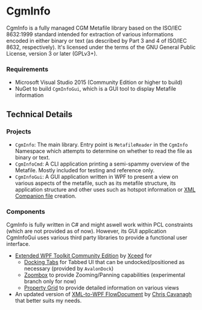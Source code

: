 # CgmInfo
CgmInfo is a fully managed CGM Metafile library based on the ISO/IEC 8632:1999 standard intended for extraction of various informations encoded in either binary or text (as described by Part 3 and 4 of ISO/IEC 8632, respectively). It's licensed under the terms of the GNU General Public License, version 3 or later (GPLv3+).

### Requirements
* Microsoft Visual Studio 2015 (Community Edition or higher to build)
* NuGet to build ```CgmInfoGui```, which is a GUI tool to display Metafile information

## Technical Details

### Projects
* ```CgmInfo```: The main library. Entry point is ```MetafileReader``` in the ```CgmInfo``` Namespace which attempts to determine on whether to read the file as binary or text.
* ```CgmInfoCmd```: A CLI application printing a semi-spammy overview of the Metafile. Mostly included for testing and reference only.
* ```CgmInfoGui```: A GUI application written in WPF to present a view on various aspects of the metafile, such as its metafile structure, its application structure and other uses such as hotspot information or [XML Companion file](http://www.w3.org/TR/webcgm20/WebCGM20-XCF.html) creation.

### Components
CgmInfo is fully written in C# and might aswell work within PCL constraints (which are not provided as of now). However, its GUI application CgmInfoGui uses various third party libraries to provide a functional user interface.
- [Extended WPF Toolkit Community Edition](http://wpftoolkit.codeplex.com/) by [Xceed](http://wpftoolkit.com/) for
  - [Docking Tabs](http://wpftoolkit.codeplex.com/wikipage?title=AvalonDock) for Tabbed UI that can be undocked/positioned as necessary (provided by ```AvalonDock```)
  - [Zoombox](http://wpftoolkit.codeplex.com/wikipage?title=Zoombox) to provide Zooming/Panning capabilities (experimental branch only for now)
  - [Property Grid](http://wpftoolkit.codeplex.com/wikipage?title=PropertyGrid) to provide detailed information on various views
- An updated version of [XML-to-WPF FlowDocument](http://xmlflowdocument.codeplex.com/) by [Chris Cavanagh](https://chriscavanagh.wordpress.com/2008/11/02/rendering-xml-as-a-flowdocument/) that better suits my needs.

